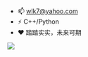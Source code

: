 
<!--
**ctr1hub/ctr1hub** is a ✨ _special_ ✨ repository because its `README.md` (this file) appears on your GitHub profile.

Here are some ideas to get you started:
-->
- 📫 wlk7@yahoo.com           
- ⚡ C++/Python                              
- ❤  踏踏实实，未来可期

![](https://github-readme-stats.vercel.app/api?username=ctr1hub)
